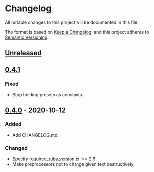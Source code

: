 # Changelog

All notable changes to this project will be documented in this file.

The format is based on [Keep a Changelog](https://keepachangelog.com/en/1.0.0/),
and this project adheres to [Semantic Versioning](https://semver.org/spec/v2.0.0.html).

## [Unreleased]

## [0.4.1]

### Fixed

- Stop holding presets as constants.

## [0.4.0] - 2020-10-12

### Added

- Add CHANGELOG.md.

### Changed

- Specify required_ruby_version to '>= 2.6'.
- Make preprocessors not to change given text destructively.

[Unreleased]: https://github.com/fuji-nakahara/fuji_markdown/compare/v0.4.1...HEAD
[0.4.1]: https://github.com/fuji-nakahara/fuji_markdown/compare/v0.4.0...v0.4.1
[0.4.0]: https://github.com/fuji-nakahara/fuji_markdown/compare/v0.3.1...v0.4.0
